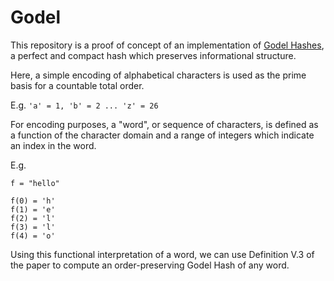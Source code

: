 # Godel

This repository is a proof of concept of an implementation of [Godel Hashes](https://doi.org/10.1109/SCAM.2014.40),
a perfect and compact hash which preserves informational structure.


Here, a simple encoding of alphabetical characters is used as the prime basis for a countable total order.

E.g.
`'a' = 1, 'b' = 2 ... 'z' = 26`


For encoding purposes, a "word", or sequence of characters, is defined as a function of the character domain
and a range of integers which indicate an index in the word.

E.g.
```
f = "hello"

f(0) = 'h'
f(1) = 'e'
f(2) = 'l'
f(3) = 'l'
f(4) = 'o'
```

Using this functional interpretation of a word, we can use Definition V.3 of the paper to compute an order-preserving
Godel Hash of any word.
